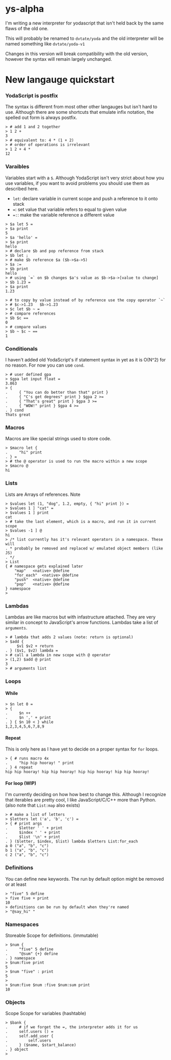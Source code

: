 # ys-alpha
I'm writing a new interpreter for yodascript that isn't held back by the same flaws of the old one.

This will probably be renamed to `dvtate/yoda` and the old interpreter will be named something like `dvtate/yoda-v1`

Changes in this version will break compatibility with the old version, however the syntax will remain largely unchanged.


# New langauge quickstart

### YodaScript is postfix
The syntax is different from most other other langauges but isn't hard to use. Although there 
are some shortcuts that emulate infix notation, the spelled out form is always postfix.
```
> # add 1 and 2 together
> 1 2 + 
3
> # equivalent to: 4 * (1 + 2)
> # order of operations is irrelevant
> 1 2 + 4 *
12
```

### Varaibles
Variables start with a `$`. Although YodaScript isn't very strict about how you use variables, if you want to avoid problems you should use them as described here.
- `let`: declare variable in current scope and push a reference to it onto stack
- `=`: set value that variable refers to equal to given value
- `=:`: make the variable reference a different value
```
> $a let 5 = 
> $a print 
5
> $a 'hello' =
> $a print
hello
> # declare $b and pop reference from stack
> $b let ;
> # make $b reference $a ($b->$a->5)
> $a :=
> $b print
hello
> # using `=` on $b changes $a's value as $b->$a->[value to change]
> $b 1.23 =
> $a print
1.23

> # to copy by value instead of by reference use the copy operator `~`
> # $c->1.23   $b->1.23
> $c let $b ~ =
> # compare references
> $b $c ==
0
> # compare values
> $b ~ $c ~ ==
1
```

### Conditionals
I haven't added old YodaScript's if statement syntax in yet as it is O(N^2) for no reason. For now you can use `cond`. 
```
> # user defined gpa
> $gpa let input float =
3.863
> {
.     { "You can do better than that" print }
.     { "C's get degrees" print } $gpa 2 >=
.     { "That's great" print } $gpa 3 >=
.     { "WOW!" print } $gpa 4 >=
. } cond
Thats great
```

### Macros
Macros are like special strings used to store code. 
```
> $macro let {
.     "hi" print
. } =
> # the @ operator is used to run the macro within a new scope
> $macro @
hi
```

### Lists
Lists are Arrays of references. Note 
```
> $values let (1, "dog", 1.2, empty, { "hi" print }) =
> $values 1 ] "cat" =
> $values 1 ] print
cat
> # take the last element, which is a macro, and run it in current scope
> $values -1 ] @
hi
> /* list currently has it's relevant operators in a namespace. These will
. * probably be removed and replaced w/ emulated object members (like JS)
. */
> List
{ # namespace gets explained later
	"map"	<native> @define
	"for_each"	<native> @define
	"push"	<native> @define
	"pop"	<native> @define
} namespace
> 
```

### Lambdas
Lambdas are like macros but with infastructure attached. They are very similar in concept to JavaScript's arrow functions. Lambdas take a list of `arguments`.

```
> # lambda that adds 2 values (note: return is optional)
> $add {
     $v1 $v2 + return
. } ($v1, $v2) lambda =
> # call a lambda in new scope with @ operator
> (1,2) $add @ print
3
> # arguments list

```

### Loops

#### While
```
> $n let 0 =
> {
.     $n ++
.     $n ',' + print
. } { $n 10 < } while
1,2,3,4,5,6,7,8,9
```
#### Repeat
This is only here as I have yet to decide on a proper syntax for `for` loops.
```
> { # runs macro 4x
.     "hip hip hooray! " print
. } 4 repeat
hip hip hooray! hip hip hooray! hip hip hooray! hip hip hooray!
```

#### For loop (WIP)
I'm currently deciding on how how best to change this. Although I recognize that iterables are pretty cool, I like JavaScript/C/C++ more than Python. (also note that `List:map` also exists)
```
> # make a list of letters
> $letters let ('a', 'b', 'c') =
> { # print args
.     $letter ' ' + print
.     $index ' ' + print
.     $list '\n' + print
. } ($letter, $index, $list) lambda $letters List:for_each
a 0 ("a", "b", "c")
b 1 ("a", "b", "c")
c 2 ("a", "b", "c")
```

### Definitions
You can define new keywords. The run by default option might be removed or at least 
```
> "five" 5 define
> five five + print
10
> definitions can be run by default when they're named
> "@say_hi" "
```
### Namespaces
Storeable Scope for definitions. (immutable)

```
> $num {
.     "five" 5 define
.     "@sum" {+} define
. } namespace
> $num:five print
5
> $num "five" : print
5
> 
> $num:five $num :five $num:sum print
10
```

### Objects
Scope Scope for variables (hashtable)
```
> $bank {
.     # if we forget the =, the interpreter adds it for us
.     self.users () =
.     self.add_user {
.         self.users 
.     } ($name, $start_balance)
. } object
> 
```
